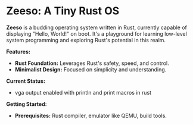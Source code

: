 
# Zeeso: A Tiny Rust OS 

**Zeeso** is a budding operating system written in Rust, currently capable of displaying "Hello, World!" on boot. It's a playground for learning low-level system programming and exploring Rust's potential in this realm.

**Features:**

- **Rust Foundation:** Leverages Rust's safety, speed, and control.
- **Minimalist Design:** Focused on simplicity and understanding.

**Current Status:**

- vga output enabled with println and print macros in rust

**Getting Started:**

- **Prerequisites:** Rust compiler, emulator like QEMU, build tools.
